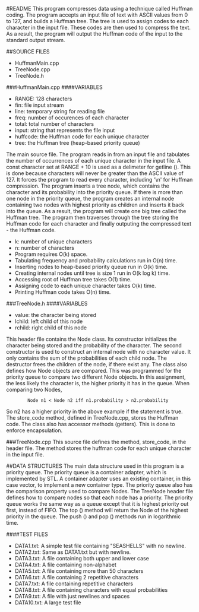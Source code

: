 #README
This program compresses data using a technique called Huffman coding.
The program accepts an input file of text with ASCII values from
0 to 127, and builds a Huffman tree. The tree is used to assign
codes to each character in the input file. These codes are then used
to compress the text. As a result, the program will output the
Huffman code of the input to the standard output stream.

##SOURCE FILES
* HuffmanMain.cpp
* TreeNode.cpp
* TreeNode.h

###HuffmanMain.cpp
####VARIABLES
  * RANGE: 128 characters
  * fin: file input stream
  * line: temporary string for reading file
  * freq: number of occurences of each character
  * total: total number of characters
  * input: string that represents the file input
  * huffcode: the Huffman code for each unique character
  * tree: the Huffman tree (heap-based priority queue)
  
  The main source file. The program reads in from an input file and
  tabulates the number of occurrences of each unique character in the
  input file. A const character set at RANGE + 10 is used as a
  delimeter for getline (). This is done because characters will never
  be greater than the ASCII value of 127. It forces the program to read
  every character, including '\n' for Huffman compression.
  The program inserts a tree node, which contains the character and
  its probability into the priority queue. If there is more than one
  node in the priority queue, the program creates an internal node
  containing two nodes with highest priority as children and inserts
  it back into the queue. As a result, the program will create
  one big tree called the Huffman tree.
  The program then traverses through the tree storing the Huffman
  code for each character and finally outputing the
  compressed text - the Huffman code.
  
  * k: number of unique characters
  * n: number of characters
  * Program requires O(k) space.
  * Tabulating frequency and probability calculations run in O(n) time.
  * Inserting nodes to heap-based priority queue run in O(k) time.
  * Creating internal nodes until tree is size 1 run in O(k log k) time.
  * Accessing root of Huffman tree takes O(1) time.
  * Assigning code to each unique character takes O(k) time.
  * Printing Huffman code takes O(n) time.
  
###TreeNode.h
####VARIABLES
  * value: the character being stored
  * lchild: left child of this node
  * rchild: right child of this node
  
  This header file contains the Node class. Its constructor initializes 
  the character being stored and the probability of the character.
  The second constructor is used to construct an internal node with
  no character value. It only contains the sum of the probabilities of
  each child node. The destructor frees the children of the node, if there
  exist any.
  The class also defines how Node objects are compared. This was programmed
  for the priority queue to compare two different Node objects. In this
  assignment, the less likely the character is, the higher priority it has
  in the queue. When comparing two Nodes,
  
            Node n1 < Node n2 iff n1.probability > n2.probability

  So n2 has a higher priority in the above example if the statement is true.
  The store_code method, defined in TreeNode.cpp, stores the Huffman code.
  The class also has accessor methods (getters). This is done to
  enforce encapsulation.

###TreeNode.cpp
  This source file defines the method, store_code, in the header file.
  The method stores the huffman code for each unique character in the
  input file.

##DATA STRUCTURES
The main data structure used in this program is a priority queue.
The priority queue is a container adapter, which is implemented
by STL. A container adapter uses an existing container, in this case
vector, to implement a new container type. The priority queue
also has the comparison property used to compare Nodes. The 
TreeNode header file defines how to compare nodes so that
each node has a priority. The priority queue works the same way
as a queue except that it is highest priority out first, instead
of FIFO. The top () method will return the Node of the highest priority
in the queue. The push () and pop () methods run in logarithmic time.

####TEST FILES
  * DATA1.txt: A simple test file containing "SEASHELLS" with no newline.
  * DATA2.txt: Same as DATA1.txt but with newline.
  * DATA3.txt: A file containing both upper and lower case
  * DATA4.txt: A file containing non-alphabet
  * DATA5.txt: A file containing more than 50 characters
  * DATA6.txt: A file containing 2 repetitive characters
  * DATA7.txt: A file containing repetitive characters
  * DATA8.txt: A file containing characters with equal probabilities
  * DATA9.txt: A file with just newlines and spaces
  * DATA10.txt: A large test file